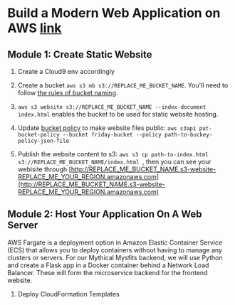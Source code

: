 # Build a Modern Web Application on AWS [link](https://aws.amazon.com/getting-started/hands-on/build-modern-app-fargate-lambda-dynamodb-python/)

## Module 1: Create Static Website

1. Create a Cloud9 env accordingly

2. Create a bucket `aws s3 mb s3://REPLACE_ME_BUCKET_NAME`. You'll need to follow [the rules of bucket naming](https://docs.aws.amazon.com/AmazonS3/latest/dev/BucketRestrictions.html#bucketnamingrules).

3. `aws s3 website s3://REPLACE_ME_BUCKET_NAME --index-document index.html` enables the bucket to be used for static website hosting.

4. Update [bucket policy](https://docs.aws.amazon.com/AmazonS3/latest/dev/example-bucket-policies.html) to make website files public: `aws s3api put-bucket-policy --bucket friday-bucket --policy path-to-buckey-policy-json-file`

5. Publish the website content to s3: `aws s3 cp path-to-index.html s3://REPLACE_ME_BUCKET_NAME/index.html `, then you can see your webisite through [http://REPLACE_ME_BUCKET_NAME.s3-website-REPLACE_ME_YOUR_REGION.amazonaws.com](http://REPLACE_ME_BUCKET_NAME.s3-website-REPLACE_ME_YOUR_REGION.amazonaws.com)

## Module 2: Host Your Application On A Web Server

AWS Fargate is a deployment option in Amazon Elastic Container Service (ECS) that allows you to deploy containers without having to manage any clusters or servers. For our Mythical Mysfits backend, we will use Python and create a Flask app in a Docker container behind a Network Load Balancer. These will form the microservice backend for the frontend website.

1. Deploy CloudFormation Templates
